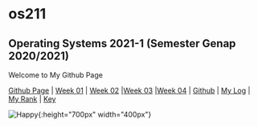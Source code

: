 # os211
## Operating Systems 2021-1 (Semester Genap 2020/2021)

Welcome to My Github Page 

[Github Page](https://marcianadin.github.io/os211/) | [Week 01](https://marcianadin.github.io/os211/W01/) | [Week 02](https://marcianadin.github.io/os211/W02/) |[Week 03](https://marcianadin.github.io/os211/W03/) |[Week 04](https://marcianadin.github.io/os211/W04/) | [Github](https://github.com/marcianadin/os211) | [My Log](https://marcianadin.github.io/os211/TXT/mylog.txt) | [My Rank](https://marcianadin.github.io/os211/TXT/myrank.txt) | [Key](https://marcianadin.github.io/os211/TXT/mypubkey.txt) 

![Happy](https://data.whicdn.com/images/345377675/original.jpg){:height="700px" width="400px"}


 
